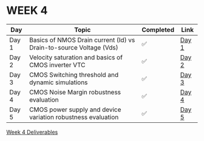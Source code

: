 # WEEK 4

| Day | Topic | Completed | Link |
|-----|-------|-----------|------|
| Day 1 | Basics of NMOS Drain current (Id) vs Drain-to-source Voltage (Vds) | ✅ | [Day 1](https://github.com/SanskarJain1009/RISC_V_Chip/tree/main/week_4/day_1) |
| Day 2 | Velocity saturation and basics of CMOS inverter VTC | ✅ | [Day 2](https://github.com/SanskarJain1009/RISC_V_Chip/tree/main/week_4/day_2) |
| Day 3 | CMOS Switching threshold and dynamic simulations | ✅ | [Day 3](https://github.com/SanskarJain1009/RISC_V_Chip/tree/main/week_4/day_3) |
| Day 4 | CMOS Noise Margin robustness evaluation | ✅ | [Day 4](https://github.com/SanskarJain1009/RISC_V_Chip/tree/main/week_4/day_4) |
| Day 5 | CMOS power supply and device variation robustness evaluation | ✅ | [Day 5](https://github.com/SanskarJain1009/RISC_V_Chip/tree/main/week_4/day_5) |


[Week 4 Deliverables](https://github.com/SanskarJain1009/RISC_V_Chip/tree/main/week_4/Deliverables)





